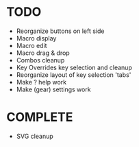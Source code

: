 # TODO

- Reorganize buttons on left side
- Macro display
- Macro edit
- Macro drag & drop
- Combos cleanup
- Key Overrides key selection and cleanup
- Reorganize layout of key selection 'tabs'
- Make ? help work
- Make (gear) settings work

# COMPLETE
- SVG cleanup
